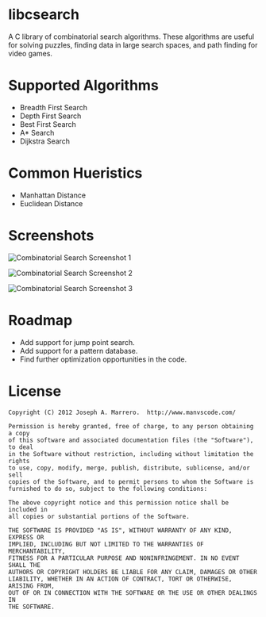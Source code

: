 libcsearch
============
A C library of combinatorial search algorithms. These algorithms are useful for solving puzzles, 
finding data in large search spaces, and path finding for video games.

Supported Algorithms
====================
* Breadth First Search
* Depth First Search
* Best First Search
* A* Search
* Dijkstra Search

Common Hueristics
====================
* Manhattan Distance
* Euclidean Distance

Screenshots
=================
![Combinatorial Search Screenshot 1](http://farm3.staticflickr.com/2558/3802832676_7598de369c_z.jpg "Combinatorial Search Screenshot 1")

![Combinatorial Search Screenshot 2](http://farm3.staticflickr.com/2523/3802017359_16de31dff3_z.jpg "Combinatorial Search Screenshot 2")

![Combinatorial Search Screenshot 3](http://farm3.staticflickr.com/2685/4122739897_1a01eca50c_z.jpg "Combinatorial Search Screenshot 3")

Roadmap
=================
* Add support for jump point search.
* Add support for a pattern database.
* Find further optimization opportunities in the code.

License
=================
    Copyright (C) 2012 Joseph A. Marrero.  http://www.manvscode.com/
    
    Permission is hereby granted, free of charge, to any person obtaining a copy
    of this software and associated documentation files (the "Software"), to deal
    in the Software without restriction, including without limitation the rights
    to use, copy, modify, merge, publish, distribute, sublicense, and/or sell
    copies of the Software, and to permit persons to whom the Software is
    furnished to do so, subject to the following conditions:
    
    The above copyright notice and this permission notice shall be included in
    all copies or substantial portions of the Software.
    
    THE SOFTWARE IS PROVIDED "AS IS", WITHOUT WARRANTY OF ANY KIND, EXPRESS OR
    IMPLIED, INCLUDING BUT NOT LIMITED TO THE WARRANTIES OF MERCHANTABILITY,
    FITNESS FOR A PARTICULAR PURPOSE AND NONINFRINGEMENT. IN NO EVENT SHALL THE
    AUTHORS OR COPYRIGHT HOLDERS BE LIABLE FOR ANY CLAIM, DAMAGES OR OTHER
    LIABILITY, WHETHER IN AN ACTION OF CONTRACT, TORT OR OTHERWISE, ARISING FROM,
    OUT OF OR IN CONNECTION WITH THE SOFTWARE OR THE USE OR OTHER DEALINGS IN
    THE SOFTWARE.

